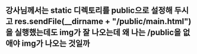 ## 강사님께서는 static 디렉토리를 public으로 설정해 두시고 res.sendFile(__dirname + "/public/main.html")을 실행했는데도 img가 잘 나오는데 왜 나는 /public을 없애야 img가 나오는 것일까
